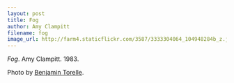 ```yaml
---
layout: post
title: Fog
author: Amy Clampitt
filename: fog
image_url: http://farm4.staticflickr.com/3587/3333304064_104948284b_z.jpg?zz=1
---
```


_Fog_.  Amy Clampitt.  1983.

Photo by [Benjamin Torelle](http://www.flickr.com/photos/sijundai/3333304064/).

